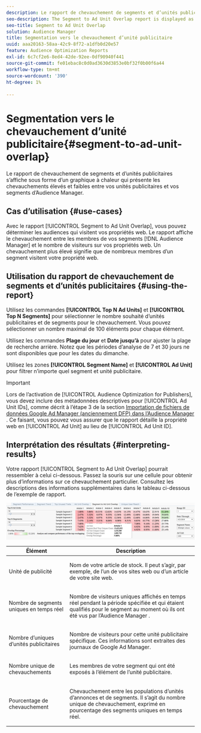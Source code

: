 ```yaml
---
description: Le rapport de chevauchement de segments et d’unités publicitaires s’affiche sous forme d’un graphique à chaleur qui présente les chevauchements élevés et faibles entre vos unités publicitaires et vos segments d’Audience Manager.
seo-description: The Segment to Ad Unit Overlap report is displayed as a heat chart that highlights high and low overlaps between your Ad Units and Audience Manager segments.
seo-title: Segment to Ad Unit Overlap
solution: Audience Manager
title: Segmentation vers le chevauchement d’unité publicitaire
uuid: aaa20163-58aa-42c9-8f72-a1dfb0d20e57
feature: Audience Optimization Reports
exl-id: 6c7cf2e6-8ed4-42de-92ee-0df90940f441
source-git-commit: fe01ebac8c0d0ad3630d3853e0bf32f0b00f6a44
workflow-type: tm+mt
source-wordcount: '390'
ht-degree: 1%

---
```


# Segmentation vers le chevauchement d’unité publicitaire{#segment-to-ad-unit-overlap}

Le rapport de chevauchement de segments et d’unités publicitaires s’affiche sous forme d’un graphique à chaleur qui présente les chevauchements élevés et faibles entre vos unités publicitaires et vos segments d’Audience Manager.

## Cas d’utilisation {#use-cases}

Avec le rapport [!UICONTROL Segment to Ad Unit Overlap], vous pouvez déterminer les audiences qui visitent vos propriétés web. Le rapport affiche le chevauchement entre les membres de vos segments [!DNL Audience Manager] et le nombre de visiteurs sur vos propriétés web. Un chevauchement plus élevé signifie que de nombreux membres d’un segment visitent votre propriété web.

## Utilisation du rapport de chevauchement de segments et d’unités publicitaires {#using-the-report}

Utilisez les commandes **[!UICONTROL Top N Ad Units]** et **[!UICONTROL Top N Segments]** pour sélectionner le nombre souhaité d’unités publicitaires et de segments pour le chevauchement. Vous pouvez sélectionner un nombre maximal de 100 éléments pour chaque élément.

Utilisez les commandes **Plage du jour** et **Date jusqu’à** pour ajuster la plage de recherche arrière. Notez que les périodes d’analyse de 7 et 30 jours ne sont disponibles que pour les dates du dimanche.

Utilisez les zones **[!UICONTROL Segment Name]** et **[!UICONTROL Ad Unit]** pour filtrer n’importe quel segment et unité publicitaire.

>[!IMPORTANT]
>
>Lors de l’activation de [!UICONTROL Audience Optimization for Publishers], vous devez inclure des métadonnées descriptives pour [!UICONTROL Ad Unit IDs], comme décrit à l’étape 3 de la section [ Importation de fichiers de données Google Ad Manager (anciennement DFP) dans l’Audience Manager ](../../../reporting/audience-optimization-reports/aor-publishers/import-dfp.md). Ce faisant, vous pouvez vous assurer que le rapport détaille la propriété web en [!UICONTROL Ad Unit] au lieu de [!UICONTROL Ad Unit ID].

## Interprétation des résultats {#interpreting-results}

Votre rapport [!UICONTROL Segment to Ad Unit Overlap] pourrait ressembler à celui ci-dessous. Passez la souris sur une cellule pour obtenir plus d’informations sur ce chevauchement particulier. Consultez les descriptions des informations supplémentaires dans le tableau ci-dessous de l’exemple de rapport.

![](assets/publisher_segment_ad_unit_overlap.png)

<table id="table_22340F45B1B94D3796174CB30A60E212"> 
 <thead> 
  <tr> 
   <th colname="col1" class="entry"> Élément </th> 
   <th colname="col2" class="entry"> Description </th> 
  </tr>
 </thead>
 <tbody> 
  <tr> 
   <td colname="col1"> <p><span class="wintitle"> Unité de publicité </span> </p> </td> 
   <td colname="col2"> <p>Nom de votre article de stock. Il peut s’agir, par exemple, de l’un de vos sites web ou d’un article de votre site web. </p> </td> 
  </tr> 
  <tr> 
   <td colname="col1"> <p><span class="wintitle"> Nombre de segments uniques en temps réel </span> </p> </td> 
   <td colname="col2"> <p>Nombre de visiteurs uniques affichés en temps réel pendant la période spécifiée et qui étaient qualifiés pour le segment au moment où ils ont été vus par l’Audience Manager <span class="keyword"></span>. </p> </td> 
  </tr> 
  <tr> 
   <td colname="col1"> <p><span class="wintitle"> Nombre d’uniques d’unités publicitaires</span> </p> </td> 
   <td colname="col2"> <p>Nombre de visiteurs pour cette unité publicitaire spécifique. Ces informations sont extraites des journaux de Google Ad Manager. </p> </td> 
  </tr> 
  <tr> 
   <td colname="col1"> <p><span class="wintitle"> Nombre unique de chevauchements</span> </p> </td> 
   <td colname="col2"> <p>Les membres de votre segment qui ont été exposés à l’élément de l’unité publicitaire. </p> </td> 
  </tr> 
  <tr> 
   <td colname="col1"> <p><span class="wintitle"> Pourcentage de chevauchement</span> </p> </td> 
   <td colname="col2"> <p>Chevauchement entre les populations d’unités d’annonces et de segments. Il s’agit du <span class="wintitle"> nombre unique de chevauchement</span>, exprimé en pourcentage des <span class="wintitle"> segments uniques en temps réel</span>. </p> </td> 
  </tr> 
 </tbody> 
</table>
